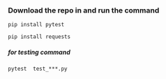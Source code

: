 ### Download the repo in  and run the command
```
pip install pytest
```
```
pip install requests
```
##### for testing command 
```
pytest  test_***.py
```
